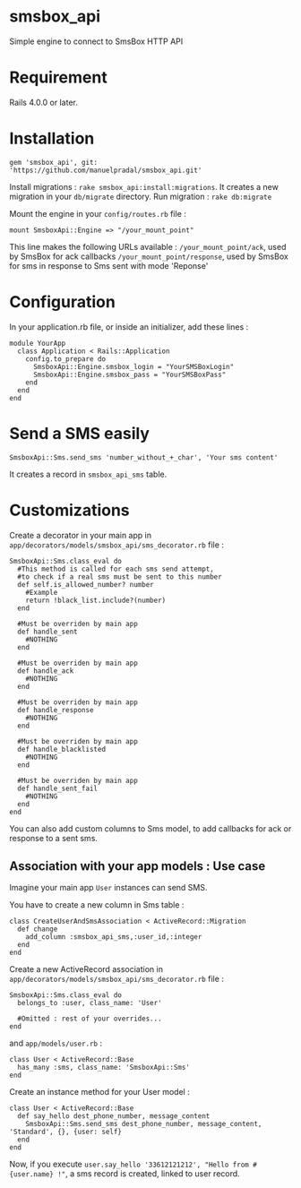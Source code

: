 smsbox_api
==========

Simple engine to connect to SmsBox HTTP API

Requirement
===========

Rails 4.0.0 or later.

Installation
============

`gem 'smsbox_api', git: 'https://github.com/manuelpradal/smsbox_api.git'`

Install migrations : `rake smsbox_api:install:migrations`. It creates a new migration in your `db/migrate` directory.
Run migration : `rake db:migrate`

Mount the engine in your `config/routes.rb` file :

<pre><code>mount SmsboxApi::Engine => "/your_mount_point"</code></pre>

This line makes the following URLs available :
`/your_mount_point/ack`, used by SmsBox for ack callbacks
`/your_mount_point/response`, used by SmsBox for sms in response to Sms sent with mode 'Reponse'

Configuration
=============

In your application.rb file, or inside an initializer, add these lines :

<pre><code>module YourApp
  class Application < Rails::Application
    config.to_prepare do
      SmsboxApi::Engine.smsbox_login = "YourSMSBoxLogin"
      SmsboxApi::Engine.smsbox_pass = "YourSMSBoxPass"
    end
  end
end</code></pre>

Send a SMS easily
=================

`SmsboxApi::Sms.send_sms 'number_without_+_char', 'Your sms content'`

It creates a record in `smsbox_api_sms` table.

Customizations
==============

Create a decorator in your main app in `app/decorators/models/smsbox_api/sms_decorator.rb` file :

<pre><code>SmsboxApi::Sms.class_eval do
  #This method is called for each sms send attempt,
  #to check if a real sms must be sent to this number
  def self.is_allowed_number? number
    #Example
    return !black_list.include?(number)
  end

  #Must be overriden by main app
  def handle_sent
    #NOTHING
  end

  #Must be overriden by main app
  def handle_ack
    #NOTHING
  end

  #Must be overriden by main app
  def handle_response
    #NOTHING
  end

  #Must be overriden by main app
  def handle_blacklisted
    #NOTHING
  end

  #Must be overriden by main app
  def handle_sent_fail
    #NOTHING
  end
end</code></pre>

You can also add custom columns to Sms model, to add callbacks for ack or response to a sent sms.

Association with your app models : Use case
-------------------------------------------

Imagine your main app `User` instances can send SMS.

You have to create a new column in Sms table :

<pre><code>class CreateUserAndSmsAssociation < ActiveRecord::Migration
  def change
    add_column :smsbox_api_sms,:user_id,:integer
  end
end</code></pre>

Create a new ActiveRecord association in `app/decorators/models/smsbox_api/sms_decorator.rb` file :

<pre><code>SmsboxApi::Sms.class_eval do
  belongs_to :user, class_name: 'User'

  #Omitted : rest of your overrides...
end</code></pre>

and `app/models/user.rb` :

<pre><code>class User < ActiveRecord::Base
  has_many :sms, class_name: 'SmsboxApi::Sms'
end</code></pre>

Create an instance method for your User model :

<pre><code>class User < ActiveRecord::Base
  def say_hello dest_phone_number, message_content
    SmsboxApi::Sms.send_sms dest_phone_number, message_content, 'Standard', {}, {user: self}
  end
end</code></pre>

Now, if you execute `user.say_hello '33612121212', "Hello from #{user.name} !"`, a sms record is created, linked to user record.
